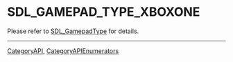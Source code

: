 # SDL_GAMEPAD_TYPE_XBOXONE

Please refer to [SDL_GamepadType](SDL_GamepadType) for details.

----
[CategoryAPI](CategoryAPI), [CategoryAPIEnumerators](CategoryAPIEnumerators)

